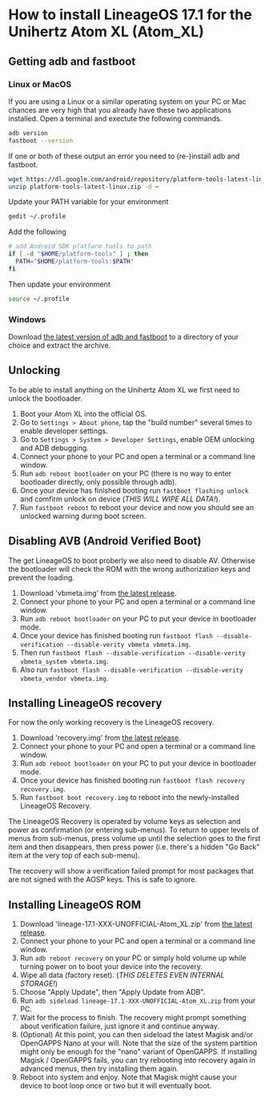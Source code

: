 How to install LineageOS 17.1 for the Unihertz Atom XL (Atom_XL)
=================================================

## Getting adb and fastboot

### Linux or MacOS

If you are using a Linux or a similar operating system on your PC or Mac chances are very high that you already have these two applications installed.
Open a terminal and exectute the following commands.

```bash
adb version
fastboot --version
```

If one or both of these output an error you need to (re-)install adb and fastboot.

```bash
wget https://dl.google.com/android/repository/platform-tools-latest-linux.zip
unzip platform-tools-latest-linux.zip -d ~
```

Update your PATH variable for your environment

```bash
gedit ~/.profile
```
	
Add the following
	
```bash
# add Android SDK platform tools to path
if [ -d "$HOME/platform-tools" ] ; then
  PATH="$HOME/platform-tools:$PATH"
fi	
```

Then update your environment

```bash
source ~/.profile
```

### Windows

Download [the latest version of adb and fastboot](https://dl.google.com/android/repository/platform-tools-latest-windows.zip) to a directory of your choice and extract the archive. 

## Unlocking

To be able to install anything on the Unihertz Atom XL we first need to unlock the bootloader.

1. Boot your Atom XL into the official OS.
2. Go to `Settings > About phone`, tap the "build number" several times to enable developer settings.
3. Go to `Settings > System > Developer Settings`, enable OEM unlocking and ADB debugging.
4. Connect your phone to your PC and open a terminal or a command line window.
5. Run `adb reboot bootloader` on your PC (there is no way to enter bootloader directly, only possible through adb).
6. Once your device has finished booting run `fastboot flashing unlock` and comfirm unlock on device (*THIS WILL WIPE ALL DATA!*).
6. Run `fastboot reboot` to reboot your device and now you should see an unlocked warning during boot screen.

## Disabling AVB (Android Verified Boot)

The get LineageOS to boot proberly we also need to disable AV. Otherwise the bootloader will check the ROM with the wrong authorization keys and prevent the loading.

1. Download 'vbmeta.img' from [the latest release](https://github.com/ADeadTrousers/android_device_Unihertz_Atom_XL/releases).
2. Connect your phone to your PC and open a terminal or a command line window.
3. Run `adb reboot bootloader` on your PC to put your device in bootloader mode.
4. Once your device has finished booting run `fastboot flash --disable-verification --disable-verity vbmeta vbmeta.img`.
5. Then run `fastboot flash --disable-verification --disable-verity vbmeta_system vbmeta.img`.
6. Also run `fastboot flash --disable-verification --disable-verity vbmeta_vendor vbmeta.img`.

## Installing LineageOS recovery

For now the only working recovery is the LineageOS recovery.

1. Download 'recovery.img' from [the latest release](https://github.com/ADeadTrousers/android_device_Unihertz_Atom_XL/releases).
2. Connect your phone to your PC and open a terminal or a command line window.
3. Run `adb reboot bootloader` on your PC to put your device in bootloader mode.
4. Once your device has finished booting run `fastboot flash recovery recovery.img`.
5. Run `fastboot boot recovery.img` to reboot into the newly-installed LineageOS Recovery.

The LineageOS Recovery is operated by volume keys as selection and power as confirmation (or entering sub-menus). To return to upper levels of menus from sub-menus, press volume up until the selection goes to the first item and then disappears, then press power (i.e. there's a hidden "Go Back" item at the very top of each sub-menu).

The recovery will show a verification failed prompt for most packages that are not signed with the AOSP keys. This is safe to ignore.

## Installing LineageOS ROM

1. Download 'lineage-17.1-XXX-UNOFFICIAL-Atom_XL.zip' from [the latest release](https://github.com/ADeadTrousers/android_device_Unihertz_Atom_XL/releases).
2. Connect your phone to your PC and open a terminal or a command line window.
3. Run `adb reboot recovery` on your PC or simply hold volume up while turning power on to boot your device into the recovery.
4. Wipe all data (factory reset). (*THIS DELETES EVEN INTERNAL STORAGE!*)
5. Choose "Apply Update", then "Apply Update from ADB".
6. Run `adb sideload lineage-17.1-XXX-UNOFFICIAL-Atom_XL.zip` from your PC.
7. Wait for the process to finish. The recovery might prompt something about verification failure, just ignore it and continue anyway.
8. (Optional) At this point, you can then sideload the latest Magisk and/or OpenGAPPS Nano at your will. Note that the size of the system partition might only be enough for the "nano" variant of OpenGAPPS. If installing Magisk / OpenGAPPS fails, you can try rebooting into recovery again in advanced menus, then try installing them again.
9. Reboot into system and enjoy. Note that Magisk might cause your device to boot loop once or two but it will eventually boot.

